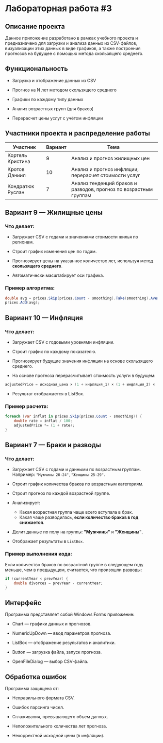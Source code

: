 # Лабораторная работа #3

## Описание проекта

Данное приложение разработано в рамках учебного проекта и предназначено для загрузки и анализа данных из CSV-файлов, визуализации этих данных в виде графиков, а также построения прогнозов на будущее с помощью метода скользящего среднего.

## Функциональность 

- Загрузка и отображение данных из CSV

- Прогноз на N лет методом скользящего среднего
  
- Графики по каждому типу данных
  
- Анализ возрастных групп (для браков)
  
- Перерасчет цены услуг с учётом инфляции

## Участники проекта и распределение работы

| Участник     | Вариант | Тема                  |
|--------------|---------|-----------------------|
| Кортель Кристина    | 9       | Анализ и прогноз жилищных цен        |
| Кротов Даниил    | 10       | Анализ и прогноз инфляции, перерасчет стоимости услуг              |
| Кондратюк Руслан    | 7       | Анализ тенденций браков и разводов, прогноз по возрастным группам       |

## Вариант 9 — Жилищные цены  

### Что делает:
- Загружает CSV с годами и значениями стоимости жилья по регионам.
  
- Строит график изменения цен по годам.
  
- Прогнозирует цены на указанное количество лет, используя метод **скользящего среднего**.
  
- Автоматически масштабирует оси графика.

### Пример алгоритма:
```csharp
double avg = prices.Skip(prices.Count - smoothing).Take(smoothing).Average();
prices.Add(avg);
```

## Вариант 10 — Инфляция

### Что делает:
- Загружает CSV с годовыми уровнями инфляции.
  
- Строит график по каждому показателю.
  
- Прогнозирует будущие значения инфляции на основе скользящего среднего.
  
- На основе прогноза перерасчитывает стоимость услуги в будущем:
```csharp
adjustedPrice = исходная_цена × (1 + инфляция_1) × (1 + инфляция_2) × ...
```

- Результат отображается в ListBox.

### Пример расчета:
```csharp
foreach (var inflat in prices.Skip(prices.Count - smoothing)) {
    double rate = inflat / 100;
    adjustedPrice *= (1 + rate);
}
```
## Вариант 7 — Браки и разводы

### Что делает:
- Загружает CSV с годами и данными по возрастным группам.
  Например: `"Мужчины 20-24"`, `"Женщины 25-29"`.
  
- Строит график количества браков по возрастным категориям.
  
- Строит прогноз по каждой возрастной группе.
  
- Анализирует:
  - Какая возрастная группа чаще всего вступала в брак.
  - Какая чаще разводилась, **если количество браков в год снижается**.
    
- Делит данные по полу на группы: **"Мужчины"** и **"Женщины"**.
  
- Отображает результаты в `ListBox`.

### Пример выполнения кода:
Если количество браков по возрастной группе в следующем году меньше, чем в предыдущем, считается, что произошли разводы:
```csharp
if (currentYear < prevYear) {
    double divorces = prevYear - currentYear;
}
```

## Интерфейс

Программа представляет собой Windows Forms приложение:

- Chart — графики данных и прогнозов.

- NumericUpDown — ввод параметров прогноза.

- ListBox — отображение результатов и аналитики.

- Button — загрузка файла, запуск прогноза.

- OpenFileDialog — выбор CSV-файла.

## Обработка ошибок

Программа защищена от:

- Неправильного формата CSV.

- Ошибок парсинга чисел.

- Сглаживания, превышающего объем данных.

- Неположительного количества лет прогноза.

- Некорректной исходной цены (в инфляции).
